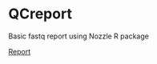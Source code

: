 # QCreport
Basic fastq report using Nozzle R package

[Report](fastq_FastQC_out/FastqReports/QCreport.html)
